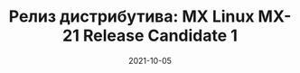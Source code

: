 ---
layout: post
title:  "Релиз дистрибутива: MX Linux MX-21 Release Candidate 1"
date: 2021-10-05   
---